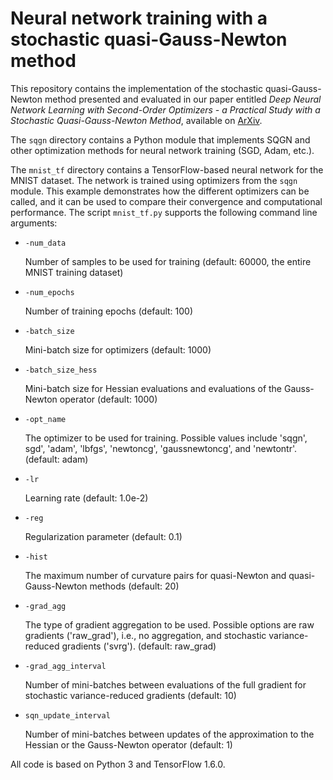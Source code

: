 # Neural network training with a stochastic quasi-Gauss-Newton method

This repository contains the implementation of the stochastic quasi-Gauss-Newton method presented and evaluated in our paper entitled *Deep Neural Network Learning with Second-Order Optimizers - a Practical Study with a Stochastic Quasi-Gauss-Newton Method*, available on [ArXiv](https://arxiv.org/abs/2004.03040).

The `sqgn` directory contains a Python module that implements SQGN and other
optimization methods for neural network training (SGD, Adam, etc.).

The `mnist_tf` directory contains a TensorFlow-based neural network for the
MNIST dataset. The network is trained using optimizers from the `sqgn` module.
This example demonstrates how the different optimizers can be called, and it can
be used to compare their convergence and computational performance. The script
`mnist_tf.py` supports the following command line arguments:

*  `-num_data`

    Number of samples to be used for training
    (default: 60000, the entire MNIST training dataset)

*  `-num_epochs`

    Number of training epochs
    (default: 100)

*  `-batch_size`

    Mini-batch size for optimizers
    (default: 1000)    

*  `-batch_size_hess`

    Mini-batch size for Hessian evaluations and evaluations of the Gauss-Newton
    operator
    (default: 1000)

*  `-opt_name`

    The optimizer to be used for training. Possible values include 'sqgn', sgd',
    'adam', 'lbfgs', 'newtoncg', 'gaussnewtoncg', and 'newtontr'.
    (default: adam)

*  `-lr`

    Learning rate
    (default: 1.0e-2)

*  `-reg`

    Regularization parameter
    (default: 0.1)

*  `-hist`

    The maximum number of curvature pairs for quasi-Newton and
    quasi-Gauss-Newton methods
    (default: 20)

*  `-grad_agg`

    The type of gradient aggregation to be used. Possible options are raw
    gradients ('raw_grad'), i.e., no aggregation, and stochastic
    variance-reduced gradients ('svrg').
    (default: raw_grad)

*  `-grad_agg_interval`

    Number of mini-batches between evaluations of the full gradient for
    stochastic variance-reduced gradients
    (default: 10)

*  `sqn_update_interval`

    Number of mini-batches between updates of the approximation to the Hessian
    or the Gauss-Newton operator
    (default: 1)

All code is based on Python 3 and TensorFlow 1.6.0.
